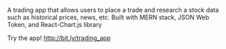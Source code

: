A trading app that allows users to place a trade and research a stock data such as historical prices, news, etc. Built with MERN stack, JSON Web Token, and React-Chart.js library

Try the app!
http://bit.ly/trading_app

